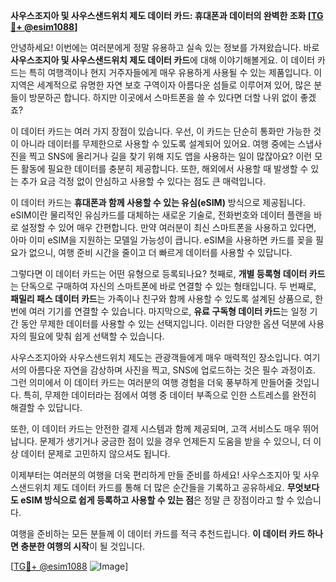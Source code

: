 **사우스조지아 및 사우스샌드위치 제도 데이터 카드: 휴대폰과 데이터의 완벽한 조화 [[TG💪+ @esim1088](https://t.me/s/esim1088)]**

안녕하세요! 이번에는 여러분에게 정말 유용하고 실속 있는 정보를 가져왔습니다. 바로 **사우스조지아 및 사우스샌드위치 제도 데이터 카드**에 대해 이야기해볼게요. 이 데이터 카드는 특히 여행객이나 현지 거주자들에게 매우 유용하게 사용될 수 있는 제품입니다. 이 지역은 세계적으로 유명한 자연 보호 구역이자 아름다운 섬들로 이루어져 있어, 많은 분들이 방문하곤 합니다. 하지만 이곳에서 스마트폰을 쓸 수 있다면 더할 나위 없이 좋겠죠?

이 데이터 카드는 여러 가지 장점이 있습니다. 우선, 이 카드는 단순히 통화만 가능한 것이 아니라 데이터를 무제한으로 사용할 수 있도록 설계되어 있어요. 여행 중에는 스냅사진을 찍고 SNS에 올리거나 길을 찾기 위해 지도 앱을 사용하는 일이 많잖아요? 이런 모든 활동에 필요한 데이터를 충분히 제공합니다. 또한, 해외에서 사용할 때 발생할 수 있는 추가 요금 걱정 없이 안심하고 사용할 수 있다는 점도 큰 매력입니다.

이 데이터 카드는 **휴대폰과 함께 사용할 수 있는 유심(eSIM)** 방식으로 제공됩니다. eSIM이란 물리적인 유심카드를 대체하는 새로운 기술로, 전화번호와 데이터 플랜을 바로 설정할 수 있어 매우 간편합니다. 만약 여러분이 최신 스마트폰을 사용하고 있다면, 아마 이미 eSIM을 지원하는 모델일 가능성이 큽니다. eSIM을 사용하면 카드를 꽂을 필요가 없으니, 여행 준비 시간을 줄이고 더 빠르게 데이터를 사용할 수 있답니다.

그렇다면 이 데이터 카드는 어떤 유형으로 등록되나요? 첫째로, **개별 등록형 데이터 카드**는 단독으로 구매하여 자신의 스마트폰에 바로 연결할 수 있는 형태입니다. 두 번째로, **패밀리 패스 데이터 카드**는 가족이나 친구와 함께 사용할 수 있도록 설계된 상품으로, 한 번에 여러 기기를 연결할 수 있습니다. 마지막으로, **유료 구독형 데이터 카드**는 일정 기간 동안 무제한 데이터를 사용할 수 있는 선택지입니다. 이러한 다양한 옵션 덕분에 사용자의 필요에 맞춰 쉽게 선택할 수 있습니다.

사우스조지아와 사우스샌드위치 제도는 관광객들에게 매우 매력적인 장소입니다. 여기서의 아름다운 자연을 감상하며 사진을 찍고, SNS에 업로드하는 것은 필수 과정이죠. 그런 의미에서 이 데이터 카드는 여러분의 여행 경험을 더욱 풍부하게 만들어줄 것입니다. 특히, 무제한 데이터라는 점에서 여행 중 데이터 부족으로 인한 스트레스를 완전히 해결할 수 있답니다.

또한, 이 데이터 카드는 안전한 결제 시스템과 함께 제공되며, 고객 서비스도 매우 뛰어납니다. 문제가 생기거나 궁금한 점이 있을 경우 언제든지 도움을 받을 수 있으니, 더 이상 데이터 문제로 고민하지 않으셔도 됩니다.

이제부터는 여러분의 여행을 더욱 편리하게 만들 준비를 하세요! 사우스조지아 및 사우스샌드위치 제도 데이터 카드를 통해 더 많은 순간들을 기록하고 공유하세요. **무엇보다도 eSIM 방식으로 쉽게 등록하고 사용할 수 있는 점**은 정말 큰 장점이라고 할 수 있습니다. 

여행을 준비하는 모든 분들께 이 데이터 카드를 적극 추천드립니다. **이 데이터 카드 하나면 충분한 여행의 시작**이 될 것입니다. 

[[TG💪+ @esim1088](https://t.me/s/esim1088) ![Image](https://i.postimg.cc/Y0z9fWf4/image.png)]